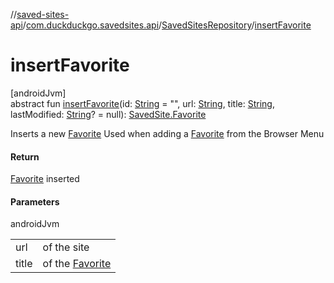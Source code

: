 //[saved-sites-api](../../../index.md)/[com.duckduckgo.savedsites.api](../index.md)/[SavedSitesRepository](index.md)/[insertFavorite](insert-favorite.md)

# insertFavorite

[androidJvm]\
abstract fun [insertFavorite](insert-favorite.md)(id: [String](https://kotlinlang.org/api/latest/jvm/stdlib/kotlin/-string/index.html) = &quot;&quot;, url: [String](https://kotlinlang.org/api/latest/jvm/stdlib/kotlin/-string/index.html), title: [String](https://kotlinlang.org/api/latest/jvm/stdlib/kotlin/-string/index.html), lastModified: [String](https://kotlinlang.org/api/latest/jvm/stdlib/kotlin/-string/index.html)? = null): [SavedSite.Favorite](../../com.duckduckgo.savedsites.api.models/-saved-site/-favorite/index.md)

Inserts a new [Favorite](../../com.duckduckgo.savedsites.api.models/-saved-site/-favorite/index.md) Used when adding a [Favorite](../../com.duckduckgo.savedsites.api.models/-saved-site/-favorite/index.md) from the Browser Menu

#### Return

[Favorite](../../com.duckduckgo.savedsites.api.models/-saved-site/-favorite/index.md) inserted

#### Parameters

androidJvm

| | |
|---|---|
| url | of the site |
| title | of the [Favorite](../../com.duckduckgo.savedsites.api.models/-saved-site/-favorite/index.md) |
